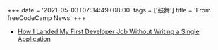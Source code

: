 +++
date = '2021-05-03T07:34:49+08:00'
tags = ['鼓舞']
title = 'From freeCodeCamp News'
+++

- [How I Landed My First Developer Job Without Writing a Single Application](https://www.freecodecamp.org/news/how-i-landed-my-first-developer-job-without-an-application/)
